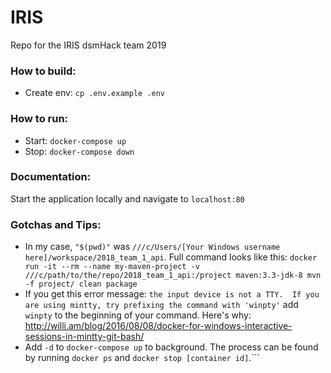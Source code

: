 # IRIS

Repo for the IRIS dsmHack team 2019

### How to build:

- Create env: `cp .env.example .env`

### How to run:

- Start: `docker-compose up`
- Stop: `docker-compose down`

### Documentation:

Start the application locally and navigate to `localhost:80`

### Gotchas and Tips:

- In my case, `"$(pwd)"` was `///c/Users/[Your Windows username here]/workspace/2018_team_1_api`. Full command looks like this: `docker run -it --rm --name my-maven-project -v ///c/path/to/the/repo/2018_team_1_api:/project maven:3.3-jdk-8 mvn -f project/ clean package`
- If you get this error message: `the input device is not a TTY.  If you are using mintty, try prefixing the command with 'winpty'` add `winpty` to the beginning of your command. Here's why: http://willi.am/blog/2016/08/08/docker-for-windows-interactive-sessions-in-mintty-git-bash/
- Add `-d` to `docker-compose up` to background. The process can be found by running `docker ps` and `docker stop [container id]`.```

